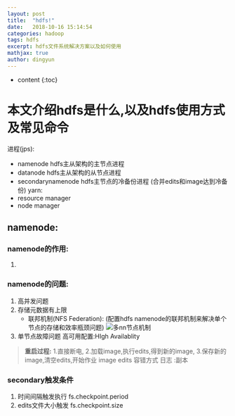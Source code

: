 ```yaml
---
layout: post
title:  "hdfs!"
date:   2018-10-16 15:14:54
categories: hadoop
tags: hdfs
excerpt: hdfs文件系统解决方案以及如何使用
mathjax: true
author: dingyun
---
```


* content
{:toc}
# 本文介绍hdfs是什么,以及hdfs使用方式及常见命令
进程(jps):
- namenode hdfs主从架构的主节点进程
- datanode hdfs主从架构的从节点进程
- secondarynamenode hdfs主节点的冷备份进程  (合并edits和image达到冷备份)
yarn:
- resource manager
- node manager
## namenode:
### namenode的作用:
1.
### namenode的问题:

1. 高并发问题
2. 存储元数据有上限
    * 联邦机制(NFS Federation): (配置hdfs namenode的联邦机制来解决单个节点的存储和效率瓶颈问题)
    ![多nn节点机制]()
3. 单节点故障问题
高可用配置:HIgh Availablity
>  **重启过程:**
>1.直接断电,
>2.加载image,执行edits,得到新的image,
>3.保存新的image,清空edits,开始作业
>image edits
容错方式  日志 :副本
### secondary触发条件
1. 时间间隔触发执行  fs.checkpoint.period
2. edits文件大小触发 fs.checkpoint.size
